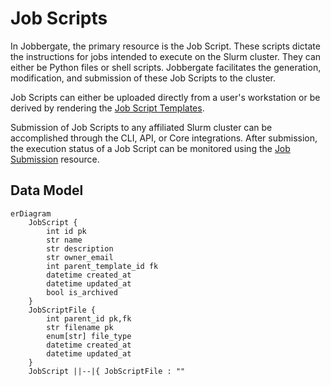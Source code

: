 # Job Scripts

In Jobbergate, the primary resource is the Job Script. These scripts dictate the instructions for jobs intended to
execute on the Slurm cluster. They can either be Python files or shell scripts. Jobbergate facilitates the generation,
modification, and submission of these Job Scripts to the cluster.

Job Scripts can either be uploaded directly from a user's workstation or be derived by rendering the
[Job Script Templates](./job_script_templates.md).

Submission of Job Scripts to any affiliated Slurm cluster can be accomplished through the CLI, API, or Core
integrations. After submission, the execution status of a Job Script can be monitored using the
[Job Submission](./job_submissions.md) resource.

## Data Model

```mermaid
erDiagram
    JobScript {
        int id pk
        str name
        str description
        str owner_email
        int parent_template_id fk
        datetime created_at
        datetime updated_at
        bool is_archived
    }
    JobScriptFile {
        int parent_id pk,fk
        str filename pk
        enum[str] file_type
        datetime created_at
        datetime updated_at
    }
    JobScript ||--|{ JobScriptFile : ""
```
